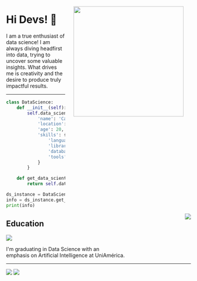 <div style="float: right; margin: 20px;">
  <img src="https://i2.wp.com/allhtaccess.info/wp-content/uploads/2018/03/programming.gif?fit=1281%2C716&ssl=1" align="right" width="300">
</div>

# Hi Devs! 👋

I am a true enthusiast of data science! I am always diving headfirst into data, trying to uncover some valuable insights. What drives me is creativity and the desire to produce truly impactful results.

<hr> 

```python
class DataScience:
    def __init__(self):
        self.data_scientist = {
            'name': 'Cayo Slowik',
            'location': 'Curitiba',
            'age': 20,
            'skills': {
                'languages': ['Python', 'SQL'],
                'libraries': ['Pandas', 'Numpy', 'Scikit-learn', 'TensorFlow', 'Matplotlib', 'Seaborn'],
                'databases': ['MySQL', 'PostgreSQL', 'SQLite'],
                'tools': ['PowerBI', 'Tableau', 'Excel']
            }
        }

    def get_data_scientist_info(self):
        return self.data_scientist

ds_instance = DataScience()
info = ds_instance.get_data_scientist_info()
print(info)

```
<img align='right' src="https://github-readme-stats.vercel.app/api?username=CRSlowik&show_icons=true&title_color=783c00&text_color=af552e&icon_color=783c00&bg_color=f8efd4&cache_seconds=2300">

## Education

<img src="https://img.shields.io/static/v1?label=Overview&message=CRSlowik&color=f8efd4&style=for-the-badge&logo=GitHub">

<p> I'm graduating in Data Science with an  <br/> emphasis on Artificial Intelligence at UniAmérica.</p>

<hr>

<p align="left">
  <a href="#" alt="Gmail">
  <img src="https://img.shields.io/badge/-Gmail-FF0000?style=flat-square&labelColor=FF0000&logo=gmail&logoColor=white&link=mailto:cayorodriguesslowik@gmail.com" /></a>

  <a href="#" alt="LinkedIn">
  <img src="https://img.shields.io/badge/-Linkedin-0e76a8?style=flat-square&logo=Linkedin&logoColor=white&link=https://www.linkedin.com/in/cayo-data-science/" /></a>
</p>

